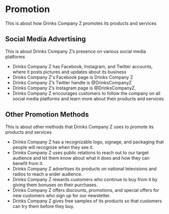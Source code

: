 # Promotion

This is about how Drinks Company Z promotes its products and services

## Social Media Advertising

This is about Drinks Company Z’s presence on various social media platforms

- Drinks Company Z has Facebook, Instagram, and Twitter accounts, where it posts pictures and updates about its business
- Drinks Company Z's Facebook page is Drinks Company Z
- Drinks Company Z’s Twitter handle is @DrinksCompanyZ
- Drinks Company Z’s Instagram page is @DrinksCompanyZ.
- Drinks Company Z encourages customers to follow the company on all social media platforms and learn more about their products and services

## Other Promotion Methods

This is about other methods that Drinks Company Z uses to promote its products and services

- Drinks Company Z has a recognizable logo, signage, and packaging that people will recognize when they see it.
- Drinks Company Z uses public relations to reach out to our target audience and let them know about what it does and how they can benefit from it.
- Drinks Company Z advertises its products on national televisions and radios to reach a wider audience.
- Drinks Company Z rewards customers who continue to buy from it by giving them bonuses on their purchases.
- Drinks Company Z offers discounts, promotions, and special offers for new customers who sign up for our newsletter.
- Drinks Company Z gives free samples of its products so that customers can try them before they buy.
